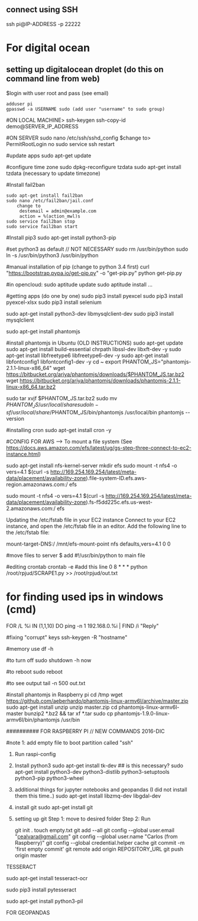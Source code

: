 ## connect using SSH

ssh pi@IP-ADDRESS -p 22222

# For digital ocean
## setting up digitalocean droplet (do this on command line from web)
$login with user root and pass (see email)

	adduser pi
	gpasswd -a USERNAME sudo (add user "username" to sudo group)

#ON LOCAL MACHINE>
ssh-keygen
ssh-copy-id demo@SERVER_IP_ADDRESS

#ON SERVER
	sudo nano /etc/ssh/sshd_config
		$change to> PermitRootLogin no
	sudo service ssh restart


#update apps
	sudo apt-get update

#configure time zone
	sudo dpkg-reconfigure tzdata
	sudo apt-get install tzdata (necessary to update timezone)

#Install fail2ban

	sudo apt-get install fail2ban
	sudo nano /etc/fail2ban/jail.conf
		change to
		 destemail = admin@example.com
		 action = %(action_mwl)s
	sudo service fail2ban stop
	sudo service fail2ban start

#Install pip3
	sudo apt-get install python3-pip

#set python3 as default // NOT NECESSARY
sudo rm /usr/bin/python
sudo ln -s /usr/bin/python3 /usr/bin/python


#manual installation of pip (change to python 3.4 first)
curl "https://bootstrap.pypa.io/get-pip.py" -o "get-pip.py"
python get-pip.py

#in opencloud:
sudo aptitude update
sudo aptitude install ...

#getting apps (do one by one)
sudo pip3 install pyexcel
sudo pip3 install pyexcel-xlsx
sudo pip3 install selenium

sudo apt-get install python3-dev libmysqlclient-dev
sudo pip3 install mysqlclient

sudo apt-get install phantomjs


#install phantomjs in Ubuntu (OLD INSTRUCTIONS)
sudo apt-get update
sudo apt-get install build-essential chrpath libssl-dev libxft-dev -y
sudo apt-get install libfreetype6 libfreetype6-dev -y
sudo apt-get install libfontconfig1 libfontconfig1-dev -y
cd ~
export PHANTOM_JS="phantomjs-2.1.1-linux-x86_64"
wget https://bitbucket.org/ariya/phantomjs/downloads/$PHANTOM_JS.tar.bz2
wget https://bitbucket.org/ariya/phantomjs/downloads/phantomjs-2.1.1-linux-x86_64.tar.bz2


sudo tar xvjf $PHANTOM_JS.tar.bz2
sudo mv $PHANTOM_JS /usr/local/share
sudo ln -sf /usr/local/share/$PHANTOM_JS/bin/phantomjs /usr/local/bin
phantomjs --version


#installing cron
sudo apt-get install cron -y

#CONFIG FOR AWS
--> To mount a file system (See https://docs.aws.amazon.com/efs/latest/ug/gs-step-three-connect-to-ec2-instance.html)

sudo apt-get install nfs-kernel-server
mkdir efs
sudo mount -t nfs4 -o vers=4.1 $(curl -s http://169.254.169.254/latest/meta-data/placement/availability-zone).file-system-ID.efs.aws-region.amazonaws.com:/ efs

sudo mount -t nfs4 -o vers=4.1 $(curl -s http://169.254.169.254/latest/meta-data/placement/availability-zone).fs-f5dd225c.efs.us-west-2.amazonaws.com:/ efs


Updating the /etc/fstab file in your EC2 instance
Connect to your EC2 instance, and open the /etc/fstab file in an editor.
Add the following line to the /etc/fstab file:

mount-target-DNS:/ /mnt/efs-mount-point nfs defaults,vers=4.1 0 0




#move files to server
$ add #!/usr/bin/python to main file


#editing crontab
crontab -e
#add this line
0 8 * * * python /root/rpjud/SCRAPE1.py >> /root/rpjud/out.txt



# for finding used ips in windows (cmd)
FOR /L %i IN (1,1,10) DO ping -n 1 192.168.0.%i | FIND /i "Reply"

#fixing "corrupt" keys
ssh-keygen -R "hostname"

#memory use
df -h

#to turn off
sudo shutdown -h now

#to reboot
sudo reboot

#to see output
tail -n 500 out.txt


#install phantomjs in Raspberry pi
cd /tmp
wget https://github.com/aeberhardo/phantomjs-linux-armv6l/archive/master.zip
sudo apt-get install unzip
unzip master.zip
cd phantomjs-linux-armv6l-master
bunzip2 *.bz2 && tar xf *.tar
sudo cp phantomjs-1.9.0-linux-armv6l/bin/phantomjs  /usr/bin



########## FOR RASPBERRY PI // NEW COMMANDS 2016-DIC

#note 1: add empty file to boot partition called "ssh"

1. Run raspi-config

2. Install python3
	sudo apt-get install tk-dev  ## is this necessary?
	sudo apt-get install python3-dev python3-distlib python3-setuptools python3-pip python3-wheel 

3. additional things for jupyter notebooks and geopandas (I did not install them this time..)
	sudo apt-get install libzmq-dev libgdal-dev

4. install git
	sudo apt-get install git

5. setting up git
Step 1: move to desired folder
Step 2: Run

	git init .
	touch empty.txt
	git add --all
	git config --global user.email "cealvara@gmail.com"
	git config --global user.name "Carlos (from Raspberry)"
	git config --global credential.helper cache
	git commit -m 'first empty commit' 
	git remote add origin REPOSITORY_URL
	git push origin master


TESSERACT

sudo apt-get install tesseract-ocr

sudo pip3 install pytesseract

sudo apt-get install python3-pil


FOR GEOPANDAS


